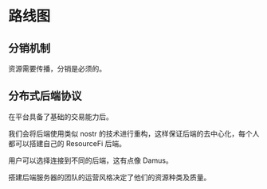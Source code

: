 # 路线图

## 分销机制

资源需要传播，分销是必须的。

## 分布式后端协议

在平台具备了基础的交易能力后。

我们会将后端使用类似 nostr 的技术进行重构，这样保证后端的去中心化，每个人都可以搭建自己的 ResourceFi 后端。

用户可以选择连接到不同的后端，这有点像 Damus。

搭建后端服务器的团队的运营风格决定了他们的资源种类及质量。

##
